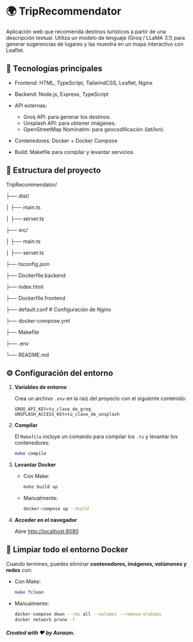 # 🌍 TripRecommendator
Aplicación web que recomienda destinos turísticos a partir de una descripción textual.
Utiliza un modelo de lenguaje (Groq / LLaMA 3.1) para generar sugerencias de lugares y las muestra en un mapa interactivo con Leaflet.

## 🚀 Tecnologías principales

- Frontend: HTML, TypeScript, TailwindCSS, Leaflet, Nginx

- Backend: Node.js, Express, TypeScript

- API externas:
  - Groq API: para generar los destinos.
  - Unsplash API: para obtener imágenes.
  - OpenStreetMap Nominatim: para geocodificación (lat/lon).

- Contenedores: Docker + Docker Compose

- Build: Makefile para compilar y levantar servicios

## 🧩 Estructura del proyecto
TripRecommendator/

├── dist/

│   ├── main.ts

│   ├── server.ts

├── src/

│   ├── main.ts

│   ├── server.ts

├── tsconfig.json

├── Dockerfile.backend

├── index.html

├── Dockerfile.frontend

├── default.conf      # Configuración de Nginx

├── docker-compose.yml

├── Makefile

├── .env

└── README.md

## ⚙️ Configuración del entorno

1. **Variables de entorno**

    Crea un archivo `.env` en la raíz del proyecto con el siguiente contenido:

    ```env
    GROQ_API_KEY=tu_clave_de_groq
    UNSPLASH_ACCESS_KEY=tu_clave_de_unsplash
    ```

2. **Compilar**

    El `Makefile` incluye un comando para compilar los `.ts` y levantar los contenedores:

    ```bash
    make compile
    ```

3. **Levantar Docker**

    - Con Make:
      ```bash
      make build up
      ```
    - Manualmente:
      ```bash
      docker-compose up --build
      ```

4. **Acceder en el navegador**

    Abre [http://localhost:8080](http://localhost:8080)


## 🧹 Limpiar todo el entorno Docker

  Cuando termines, puedes eliminar **contenedores, imágenes, volúmenes y redes** con:
  - Con Make:
    ```bash
    make fclean
    ```
  - Manualmente:
    ```bash
    docker-compose down --rmi all --volumes --remove-orphans
    docker network prune -f
    ```

##### Created with ❤️ by Asraum.

